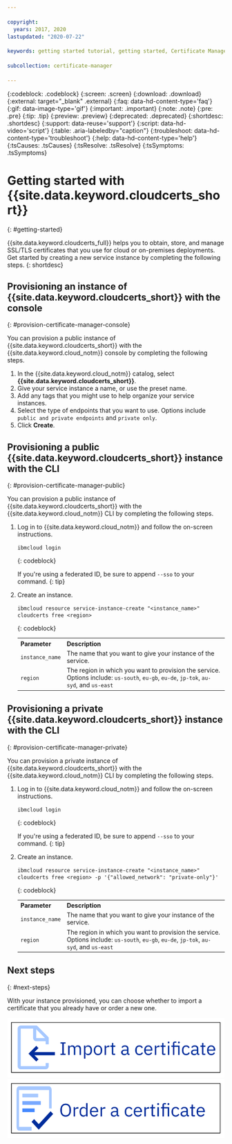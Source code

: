 ```yaml
---

copyright:
  years: 2017, 2020
lastupdated: "2020-07-22"

keywords: getting started tutorial, getting started, Certificate Manager, certificates, ssl, tls, import certificate, tutorial, order certificate, cert

subcollection: certificate-manager

---
```


{:codeblock: .codeblock}
{:screen: .screen}
{:download: .download}
{:external: target="_blank" .external}
{:faq: data-hd-content-type='faq'}
{:gif: data-image-type='gif'}
{:important: .important}
{:note: .note}
{:pre: .pre}
{:tip: .tip}
{:preview: .preview}
{:deprecated: .deprecated}
{:shortdesc: .shortdesc}
{:support: data-reuse='support'}
{:script: data-hd-video='script'}
{:table: .aria-labeledby="caption"}
{:troubleshoot: data-hd-content-type='troubleshoot'}
{:help: data-hd-content-type='help'}
{:tsCauses: .tsCauses}
{:tsResolve: .tsResolve}
{:tsSymptoms: .tsSymptoms}



# Getting started with {{site.data.keyword.cloudcerts_short}}
{: #getting-started}

{{site.data.keyword.cloudcerts_full}} helps you to obtain, store, and manage SSL/TLS certificates that you use for cloud or on-premises deployments. Get started by creating a new service instance by completing the following steps.
{: shortdesc}

## Provisioning an instance of {{site.data.keyword.cloudcerts_short}} with the console
{: #provision-certificate-manager-console}

You can provision a public instance of {{site.data.keyword.cloudcerts_short}} with the {{site.data.keyword.cloud_notm}} console by completing the following steps.

1.	In the {{site.data.keyword.cloud_notm}} catalog, select **{{site.data.keyword.cloudcerts_short}}**.
2.	Give your service instance a name, or use the preset name.
3. Add any tags that you might use to help organize your service instances.
4. Select the type of endpoints that you want to use. Options include `public and private endpoints` and `private only`.
5.	Click **Create**.


## Provisioning a public {{site.data.keyword.cloudcerts_short}} instance with the CLI
{: #provision-certificate-manager-public}

You can provision a public instance of {{site.data.keyword.cloudcerts_short}} with the {{site.data.keyword.cloud_notm}} CLI by completing the following steps.

1. Log in to {{site.data.keyword.cloud_notm}} and follow the on-screen instructions.

   ```
   ibmcloud login
   ```
   {: codeblock}

   If you're using a federated ID, be sure to append `--sso` to your command.
   {: tip}

2. Create an instance.

   ```
   ibmcloud resource service-instance-create "<instance_name>" cloudcerts free <region>
   ```
   {: codeblock}

   <table>
      <tr>
         <th>Parameter</th>
         <th>Description</th>
      </tr>
      <tr>
         <td><code>instance_name</code></td>
         <td>The name that you want to give your instance of the service.</td>
      </tr>
      <tr>
         <td><code>region</code></td>
         <td>The region in which you want to provision the service. Options include: <code>us-south</code>, <code>eu-gb</code>, <code>eu-de</code>, <code>jp-tok</code>, <code>au-syd</code>, and <code>us-east</code></td>
      </tr>
   </table>


## Provisioning a private {{site.data.keyword.cloudcerts_short}} instance with the CLI
{: #provision-certificate-manager-private}

You can provision a private instance of {{site.data.keyword.cloudcerts_short}} with the {{site.data.keyword.cloud_notm}} CLI by completing the following steps.

1. Log in to {{site.data.keyword.cloud_notm}} and follow the on-screen instructions.

   ```
   ibmcloud login
   ```
   {: codeblock}

   If you're using a federated ID, be sure to append `--sso` to your command.
   {: tip}

2. Create an instance.

   ```
   ibmcloud resource service-instance-create "<instance_name>" cloudcerts free <region> -p '{"allowed_network": "private-only"}'
   ```
   {: codeblock}

   <table>
      <tr>
         <th>Parameter</th>
         <th>Description</th>
      </tr>
      <tr>
         <td><code>instance_name</code></td>
         <td>The name that you want to give your instance of the service.</td>
      </tr>
      <tr>
         <td><code>region</code></td>
         <td>The region in which you want to provision the service. Options include: <code>us-south</code>, <code>eu-gb</code>, <code>eu-de</code>, <code>jp-tok</code>, <code>au-syd</code>, and <code>us-east</code></td>
      </tr>
   </table>


## Next steps
{: #next-steps}

With your instance provisioned, you can choose whether to import a certificate that you already have or order a new one.

[![This image is a visual link to the instructions for importing a certificate.](images/getting-started-import.svg)](/docs/certificate-manager?topic=certificate-manager-managing-certificates-from-the-dashboard#importing-a-certificate)     [![This image is a visual link to the instructions for ordering a certificate.](images/getting-started-order.svg)](/docs/certificate-manager?topic=certificate-manager-ordering-certificates)

